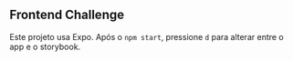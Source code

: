 ## Frontend Challenge

Este projeto usa Expo. Após o ```npm start```, pressione ```d``` para alterar entre o app e o storybook.
